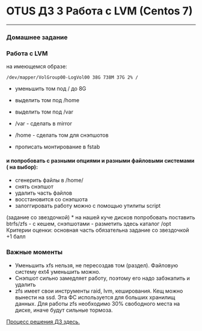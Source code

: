 # OTUS ДЗ 3 Работа с LVM (Centos 7)
-----------------------------------------------------------------------
### Домашнее задание

### Работа с LVM

на имеющемся образе: 

```/dev/mapper/VolGroup00-LogVol00 38G 738M 37G 2% /```

- уменьшить том под / до 8G

- выделить том под /home

- выделить том под /var

- /var - сделать в mirror

- /home - сделать том для снэпшотов

- прописать монтирование в fstab

#### и попробовать с разными опциями и разными файловыми системами ( на выбор):

- сгенерить файлы в /home/
- снять снэпшот
- удалить часть файлов
- восстановится со снэпшота
- залоггировать работу можно с помощью утилиты script

(задание со звездочкой) * на нашей куче дисков попробовать поставить btrfs/zfs - с кешем, снэпшотами - разметить здесь каталог /opt
Критерии оценки: основная часть обязательна
задание со звездочкой +1 балл

### Важные моменты
- Уменьшить xfs нельзя, не пересоздав том (раздел). Файловую систему ext4 уменьшить можно.
- Снэпшот сильно замедляет работу, поэтому его надо забэкапить и удалить
- zfs имеет свои инструменты raid, lvm, кеширования. Кещ можно вынести на ssd. Эта ФС используется для больших хранилищ данных. Для работы zfs необходимо 30% свободного места на диске, иначе будут сильные тормоза.

[Процесс решения ДЗ здесь.]

[Процесс решения ДЗ здесь.]: https://github.com/staybox/otus_dz3/blob/master/process.txt